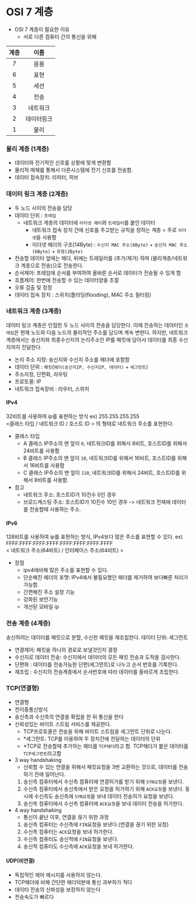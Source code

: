# OSI 7 계층
- OSI 7 계층이 필요한 이유
  - 서로 다른 컴퓨터 간의 통신을 위해

 | 계층  |  이름 |
|:---:|:------:|
|  7  |  응용 |
|  6  |  표현 |
|  5  |  세션 |
|  4  |  전송 |
|  3  |  네트워크 |
|  2  |  데이터링크 |
|  1  |  물리 |

### 물리 계층 (1계층)
  - 데이터와 전기적인 신호를 상황에 맞게 변환함
  - 물리적 매체를 통해서 다른시스템에 전기 신호를 전송함.
  - 데이터 접속장치: 리피터, 허브
### 데이터 링크 계층 (2계층)
- 두 노드 사이의 전송을 담당
- 데이터 단위 : `프레임`
  - 네트워크 계층의 데이터에 `이더넷 헤더`와 `트레일러`를 붙인 데이터
      - 네트워크 접속 장치 간에 신호를 주고받는 규칙을 정하는 계층 = 주로 `이더넷`을 사용함
      - 이더넷 헤더의 구조(14Byte) : `수신지 MAC 주소(6Byte)` + `송신지 MAC 주소(6Byte)` + `유형(2Byte)`
- 전송할 데이터 앞에는 헤더, 뒤에는 트레일러를 (추가/제거) 하여 (물리계층/네트워크 계층으로 전송)으로 전송한다.
- 순서제어: 프레임에 순서를 부여하여 올바른 순서로 데이터가 전송될 수 있게 함
- 흐름제어: 한번에 전송할 수 있는 데이터양을 조절
- 오류 검출 및 정정
- 데이터 접속 장치 : 스위치(플러딩(flooding), MAC 주소 필터링)
### 네트워크 계층 (3계층)
데이터 링크 계층은 인접한 두 노드 사이의 전송을 담당한다. 이때 전송하는 데이터인 `프레임`은 현재 노드와 다음 노드의 물리적인 주소를 담으며 계속 변한다. 
하지만, 네트워크 계층에서는 송신지와 최종수신지의 논리주소인 IP를 패킷에 담아서 데이터를 최종 수신지까지 전달한다.
- 논리 주소 지정: 송신지와 수신지 주소를 헤더에 포함함
- 데이터 단위 : `패킷`(`헤더(송신지IP, 수신지IP, 데이터)` + `세그먼트`)
- 주소지정, 단편화, 라우팅
- 프로토콜: IP
- 네트워크 접속장비 : 라우터, 스위치
#### IPv4
32비트를 사용하여 ip를 표현하는 방식  ex) 255.255.255.255  
<클래스 타입 / 네트워크 ID / 호스트 ID > 의 형태로 네트워크 주소를 표현한다.
- 클래스 타입
  - A 클래스 IP주소의 맨 앞이 `0`, 네트워크ID를 위해서 8비트, 호스트ID를 위해서 24비트를 사용함
  - B 클래스 IP주소의 맨 앞이 `10`, 네트워크ID를 위해서 16비트, 호스트ID를 위해서 16비트를 사용함
  - C 클래스 IP주소의 맨 앞이 `110`, 네트워크ID를 위해서 24비트, 호스트ID를 위해서 8비트를 사용함.
- 참고
  - 네트워크 주소: 호스트ID가 10진수 0인 경우
  - 브로드캐스팅 주소: 호스트ID가 10진수 10인 경우 -> 네트워크 전체에 데이터를 전송할때 사용하는 주소.
#### IPv6
128비트를 사용하여 ip를 표현하는 방식, IPv4보다 많은 주소를 표현할 수 있다. ex) FFFF:FFFF:FFFF:FFFF:FFFF:FFFF:FFFF:FFFF  
< 네트워크 주소(64비트) / 인터페이스 주소(64비트) >
- 장점
  - ipv4에비해 많은 주소를 표현할 수 있다.
  - 단순해진 헤더의 포맷: IPv4에서 불필요했던 헤더를 제거하여 보다빠른 처리가 가능함.
  - 간편해진 주소 설정 기능
  - 강화된 보안기능
  - 개선된 모바일 ip


### 전송 계층 (4계층)
송신하려는 데이터를 패킷으로 분할, 수신한 패킷을 재조립한다.
데이터 단위: 세그먼트
- 연결제어: 패킷을 하나의 경로로 보낼것인지 결정
- 수신지로 데이터 전송: 수신지에서 데이터의 모든 패킷 전송과 도착을 검사한다.
- 단편화 : 데이터를 전송가능한 단편(세그먼트)로 나누고 순서 번호를 기록한다.
- 재조립 : 수신지의 전송계층에서 순서번호에 따라 데이터를 올바르게 조립한다.

### TCP(연결형)
- 연결형
- 전이중통신방식
- 송신측과 수신측의 연결을 확립을 한 뒤 통신을 한다
- 신뢰성있는 바이트 스트림 서비스를 제공한다.
  - TCP프로토콜은 전송을 위해 바이트 스트림을 세그먼트 단위로 나눈다.
  - *세그먼트: TCP를 이용하여 두 장치간에 전달하는 데이터의 단위
  - *TCP로 전송할때 추가하는 헤더를 `TCP헤더`라고 함. TCP헤더가 붙은 데이터를 `TCP세그먼트`라고함
- 3 way handshaking
  - 신뢰할 수 있는 연결을 위해서 패킷요청을 3번 교환하는 것으로, 데이터를 전송하기 전에 일어난다.
  1) 송신측 컴퓨터에서 수신측 컴퓨터에 연결허가를 받기 위해 `SYN요청`을 보낸다.
  2) 수신측 컴퓨터에서 송신측에서 받은 요청을 허가하기 위해 `ACK요청`을 보낸다. 동시에 수신측도 송신측에 `SYN요청`을 보내 데이터 전송허가 요청을 보낸다.
  3) 송신측 컴퓨터에서 수신측 컴퓨터에 `ACK요청`을 보내 데이터 전송을 허가한다.
- 4 way handshaking
  - 통신이 끝난 이후, 연결을 끊기 위한 과정
  1) 송신측 컴퓨터는 수신측에 `FIN`요청을 보낸다.(연결을 끊기 위한 요청)
  2) 수신측 컴퓨터는 `ACK`요청을 보내 허가한다.
  3) 수신측 컴퓨터도 송신척에 `FIN`요청을 보낸다.
  4) 송신척 컴퓨터도 수신측에 `ACK`요청을 보내 허가한다.
#### UDP(비연결)
- 독립적인 제어 메시지를 사용하지 않는다.
- TCP헤더에 비해 간단한 헤더덕분에 통신 과부하가 적다
- 데이터 전송의 신뢰성을 보장하지 않는다
- 전송속도가 빠르다
